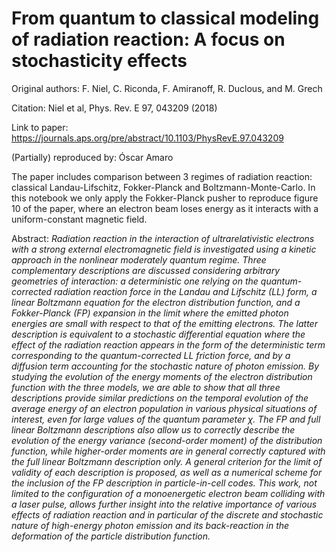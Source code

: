 # From quantum to classical modeling of radiation reaction: A focus on stochasticity effects

Original authors: F. Niel, C. Riconda, F. Amiranoff, R. Duclous, and M. Grech

Citation: Niel et al, Phys. Rev. E 97, 043209 (2018)

Link to paper: https://journals.aps.org/pre/abstract/10.1103/PhysRevE.97.043209

(Partially) reproduced by: Óscar Amaro

The paper includes comparison between 3 regimes of radiation reaction: classical Landau-Lifschitz, Fokker-Planck and Boltzmann-Monte-Carlo.
In this notebook we only apply the Fokker-Planck pusher to reproduce figure 10 of the paper, where an electron beam loses energy as it interacts with a uniform-constant magnetic field.

Abstract: _Radiation reaction in the interaction of ultrarelativistic electrons with a strong external electromagnetic field is investigated using a kinetic approach in the nonlinear moderately quantum regime. Three complementary descriptions are discussed considering arbitrary geometries of interaction: a deterministic one relying on the quantum-corrected radiation reaction force in the Landau and Lifschitz (LL) form, a linear Boltzmann equation for the electron distribution function, and a Fokker-Planck (FP) expansion in the limit where the emitted photon energies are small with respect to that of the emitting electrons. The latter description is equivalent to a stochastic differential equation where the effect of the radiation reaction appears in the form of the deterministic term corresponding to the quantum-corrected LL friction force, and by a diffusion term accounting for the stochastic nature of photon emission. By studying the evolution of the energy moments of the electron distribution function with the three models, we are able to show that all three descriptions provide similar predictions on the temporal evolution of the average energy of an electron population in various physical situations of interest, even for large values of the quantum parameter χ. The FP and full linear Boltzmann descriptions also allow us to correctly describe the evolution of the energy variance (second-order moment) of the distribution function, while higher-order moments are in general correctly captured with the full linear Boltzmann description only. A general criterion for the limit of validity of each description is proposed, as well as a numerical scheme for the inclusion of the FP description in particle-in-cell codes. This work, not limited to the configuration of a monoenergetic electron beam colliding with a laser pulse, allows further insight into the relative importance of various effects of radiation reaction and in particular of the discrete and stochastic nature of high-energy photon emission and its back-reaction in the deformation of the particle distribution function._
